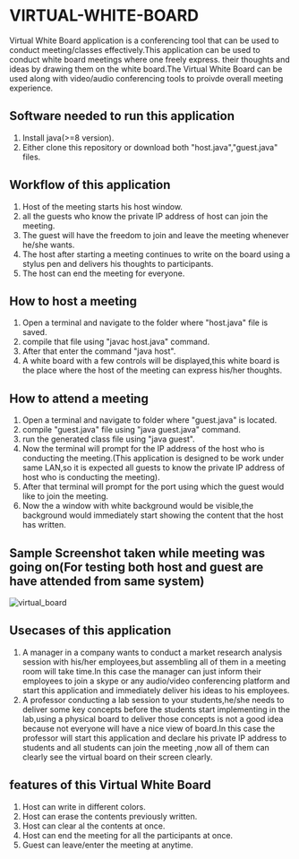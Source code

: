 # VIRTUAL-WHITE-BOARD

Virtual White Board application is a conferencing tool that can be used to conduct meeting/classes effectively.This application can be used to conduct white board meetings where one freely express.
their thoughts and ideas by drawing them on the white board.The Virtual White Board can be used along with video/audio conferencing tools to proivde overall meeting experience.

## Software needed to run this application
1. Install java(>=8 version).
2. Either clone this repository or download both "host.java","guest.java" files.


## Workflow of this application
1. Host of the meeting starts his host window.
2. all the guests who know the private IP address of host can join the meeting.
3. The guest will have the freedom to join and leave the meeting whenever he/she wants.
4. The host after starting a meeting continues to write on the board using a  stylus pen and delivers his thoughts to participants.
5. The host can end the meeting for everyone.

## How to host a meeting
1. Open a terminal and navigate to the folder where "host.java" file is saved.
2. compile that file using "javac host.java" command.
3. After that enter the command "java host".
4. A white board with a few controls will be displayed,this white board is the place where the host of the meeting can express his/her thoughts.

## How to attend a meeting
1. Open a terminal and navigate to folder where "guest.java" is located.
2. compile "guest.java" file using "java guest.java" command.
3. run the generated class file using "java guest".
4. Now the terminal will prompt for the IP address of the host who is conducting the meeting.(This application is designed to be work under same LAN,so it is expected all guests to know the private IP address of host who is conducting the meeting).
5. After that terminal will prompt for the port using which the guest would like to join the meeting.
6. Now the a window with white background would be visible,the background would immediately start showing the content that the host has written.

## Sample Screenshot taken while meeting was going on(For testing both host and guest are have attended from same system)

![virtual_board](https://github.com/Rohith-Kumar-Reddy7/VIRTUAL-WHITE-BOARD/assets/130598135/d61c4b98-794a-410a-b62c-2c59d569a31a)



## Usecases of this application
1. A manager in a company wants to conduct a market research analysis session with his/her employees,but assembling all of them in a meeting room will take time.In this case the manager can just inform their employees to join a skype or any audio/video conferencing platform and start this application and immediately deliver his ideas to his employees.
2. A professor conducting a lab session to your students,he/she needs to deliver some key concepts before the students start implementing in the lab,using a physical board to deliver those concepts is not a good idea because not everyone will have a nice view of board.In this case the professor will start this application and declare his private IP address to students and all students can join the meeting ,now all of them can clearly see the virtual board on their screen clearly.

## features of this Virtual White Board
1. Host can write in different colors.
2. Host can erase the contents previously written.
3. Host can clear al the contents at once.
4. Host can end the meeting for all the participants at once.
5. Guest can leave/enter the meeting at anytime.


